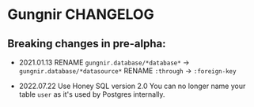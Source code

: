 # Gungnir CHANGELOG

## Breaking changes in pre-alpha:

* 2021.01.13
RENAME `gungnir.database/*database*` -> `gungnir.database/*datasource*`
RENAME `:through` -> `:foreign-key`

* 2022.07.22
Use Honey SQL version 2.0
You can no longer name your table `user` as it's used by Postgres internally.
